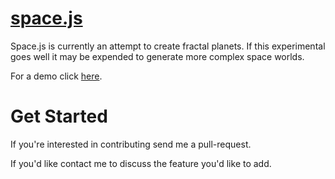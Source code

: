 # [space.js](http://bgirard.github.io/space.js/)
Space.js is currently an attempt to create fractal planets. If this experimental
goes well it may be expended to generate more complex space worlds.

For a demo click [here](http://bgirard.github.io/space.js/).

# Get Started
If you're interested in contributing send me a pull-request.

If you'd like contact me to discuss the feature you'd like to add.
